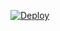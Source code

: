 

[![Deploy](https://www.herokucdn.com/deploy/button.svg)](https://heroku.com/deploy?template=https://github.com/RocketMusicNetwork/deploy-botfathrr)
